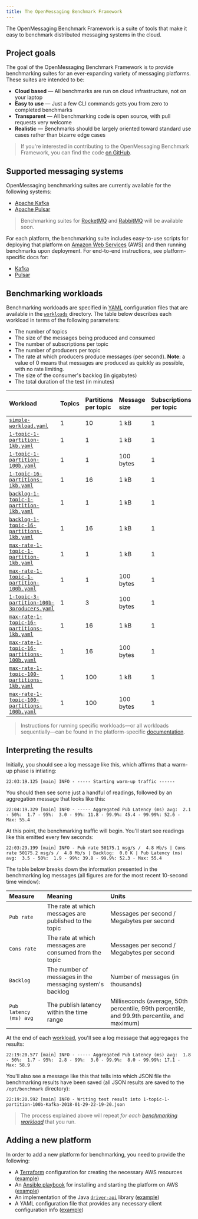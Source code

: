 ```yaml
---
title: The OpenMessaging Benchmark Framework
---
```


The OpenMessaging Benchmark Framework is a suite of tools that make it easy to benchmark distributed messaging systems in the cloud.

## Project goals

The goal of the OpenMessaging Benchmark Framework is to provide benchmarking suites for an ever-expanding variety of messaging platforms. These suites are intended to be:

* **Cloud based** &mdash; All benchmarks are run on cloud infrastructure, not on your laptop
* **Easy to use** &mdash; Just a few CLI commands gets you from zero to completed benchmarks
* **Transparent** &mdash; All benchmarking code is open source, with pull requests very welcome
* **Realistic** &mdash; Benchmarks should be largely oriented toward standard use cases rather than bizarre edge cases

> If you're interested in contributing to the OpenMessaging Benchmark Framework, you can find the code [on GitHub](https://github.com/openmessaging/benchmark).

## Supported messaging systems

OpenMessaging benchmarking suites are currently available for the following systems:

* [Apache Kafka](https://kafka.apache.org)
* [Apache Pulsar](https://pulsar.incubator.apache.org)

> Benchmarking suites for [RocketMQ](https://rocketmq.apache.org) and [RabbitMQ](https://www.rabbitmq.com) will be available soon.

For each platform, the benchmarking suite includes easy-to-use scripts for deploying that platform on [Amazon Web Services](https://aws.amazon.com) (AWS) and then running benchmarks upon deployment. For end-to-end instructions, see platform-specific docs for:

* [Kafka](../benchmarks/kafka)
* [Pulsar](../benchmarks/pulsar)

## Benchmarking workloads

Benchmarking workloads are specified in [YAML](http://yaml.org/) configuration files that are available in the [`workloads`](workloads) directory. The table below describes each workload in terms of the following parameters:

* The number of topics
* The size of the messages being produced and consumed
* The number of subscriptions per topic
* The number of producers per topic
* The rate at which producers produce messages (per second). **Note**: a value of 0 means that messages are produced as quickly as possible, with no rate limiting.
* The size of the consumer's backlog (in gigabytes)
* The total duration of the test (in minutes)

Workload | Topics | Partitions per topic | Message size | Subscriptions per topic | Producers per topic | Producer rate (per second) | Consumer backlog size (GB) | Test duration (minutes)
:--------|:-------|:---------------------|:-------------|:------------------------|:--------------------|:---------------------------|:---------------------------|:-----------------------
[`simple-workload.yaml`](workloads/simple-workload.yaml) | 1 | 10 | 1 kB | 1 | 1 | 10000 | 0 | 5
[`1-topic-1-partition-1kb.yaml`](workloads/1-topic-1-partition-1kb.yaml) | 1 | 1 | 1 kB | 1 | 1 | 50000 | 0 | 15
[`1-topic-1-partition-100b.yaml`](workloads/1-topic-1-partition-100b.yaml) | 1 | 1 | 100 bytes | 1 | 1 | 50000 | 0 | 15
[`1-topic-16-partitions-1kb.yaml`](workloads/1-topic-16-partitions-1kb.yaml) | 1 | 16 | 1 kB | 1 | 1 | 50000 | 0 | 15
[`backlog-1-topic-1-partition-1kb.yaml`](workloads/backlog-1-topic-1-partition-1kb.yaml) | 1 | 1 | 1 kB | 1 | 1 | 100000 | 100 | 5
[`backlog-1-topic-16-partitions-1kb.yaml`](workloads/backlog-1-topic-16-partitions-1kb.yaml) | 1 | 16 | 1 kB | 1 | 1 | 100000 | 100 | 5
[`max-rate-1-topic-1-partition-1kb.yaml`](workloads/max-rate-1-topic-1-partition-1kb.yaml) | 1 | 1 | 1 kB | 1 | 1 | 0 | 0 | 5
[`max-rate-1-topic-1-partition-100b.yaml`](workloads/max-rate-1-topic-1-partition-100b.yaml) | 1 | 1 | 100 bytes | 1 | 1 | 0 | 0 | 5
[`1-topic-3-partition-100b-3producers.yaml`](workloads/1-topic-3-partition-100b-3producers.yaml) | 1 | 3 | 100 bytes | 1 | 3 | 0 | 0 | 15
[`max-rate-1-topic-16-partitions-1kb.yaml`](workloads/max-rate-1-topic-16-partitions-1kb.yaml) | 1 | 16 | 1 kB | 1 | 1 | 0 | 0 | 5
[`max-rate-1-topic-16-partitions-100b.yaml`](workloads/max-rate-1-topic-16-partitions-100b.yaml) | 1 | 16 | 100 bytes | 1 | 1 | 0 | 0 | 5
[`max-rate-1-topic-100-partitions-1kb.yaml`](workloads/max-rate-1-topic-100-partitions-1kb.yaml) | 1 | 100 | 1 kB | 1 | 1 | 0 | 0 | 5
[`max-rate-1-topic-100-partitions-100b.yaml`](workloads/max-rate-1-topic-100-partitions-100b.yaml) | 1 | 100 | 100 bytes | 1 | 1 | 0 | 0 | 5

> Instructions for running specific workloads—or all workloads sequentially—can be found in the platform-specific [documentation](#supported-messaging-systems).

## Interpreting the results

Initially, you should see a log message like this, which affirms that a warm-up phase is intiating:

```
22:03:19.125 [main] INFO - ----- Starting warm-up traffic ------
```

You should then see some just a handful of readings, followed by an aggregation message that looks like this:

```
22:04:19.329 [main] INFO - ----- Aggregated Pub Latency (ms) avg:  2.1 - 50%:  1.7 - 95%:  3.0 - 99%: 11.8 - 99.9%: 45.4 - 99.99%: 52.6 - Max: 55.4
```

At this point, the benchmarking traffic will begin. You'll start see readings like this emitted every few seconds:

```
22:03:29.199 [main] INFO - Pub rate 50175.1 msg/s /  4.8 Mb/s | Cons rate 50175.2 msg/s /  4.8 Mb/s | Backlog:  0.0 K | Pub Latency (ms) avg:  3.5 - 50%:  1.9 - 99%: 39.8 - 99.9%: 52.3 - Max: 55.4
```

The table below breaks down the information presented in the benchmarking log messages (all figures are for the most recent 10-second time window):

Measure | Meaning | Units
:-------|:--------|:-----
`Pub rate` | The rate at which messages are published to the topic | Messages per second / Megabytes per second
`Cons rate` | The rate at which messages are consumed from the topic | Messages per second / Megabytes per second
`Backlog` | The number of messages in the messaging system's backlog | Number of messages (in thousands)
`Pub latency (ms) avg` | The publish latency within the time range | Milliseconds (average, 50th percentile, 99th percentile, and 99.9th percentile, and maximum)

At the end of each [workload](#benchmarking-workloads), you'll see a log message that aggregages the results:

```
22:19:20.577 [main] INFO - ----- Aggregated Pub Latency (ms) avg:  1.8 - 50%:  1.7 - 95%:  2.8 - 99%:  3.0 - 99.9%:  8.0 - 99.99%: 17.1 - Max: 58.9
```

You'll also see a message like this that tells into which JSON file the benchmarking results have been saved (all JSON results are saved to the `/opt/benchmark` directory):

```
22:19:20.592 [main] INFO - Writing test result into 1-topic-1-partition-100b-Kafka-2018-01-29-22-19-20.json
```

> The process explained above will repeat *for each [benchmarking workload](#benchmarking-workloads)* that you run.

## Adding a new platform

In order to add a new platform for benchmarking, you need to provide the following:

* A [Terraform](https://terraform.io) configuration for creating the necessary AWS resources ([example](https://github.com/streamlio/messaging-benchmark/blob/lperkins/readme-changes/driver-kafka/deploy/provision-kafka-aws.tf))
* An [Ansible playbook](http://docs.ansible.com/ansible/latest/playbooks.html) for installing and starting the platform on AWS ([example](https://github.com/streamlio/messaging-benchmark/blob/lperkins/readme-changes/driver-pulsar/deploy/deploy.yaml))
* An implementation of the Java [`driver-api`](https://github.com/streamlio/messaging-benchmark/tree/master/driver-api) library ([example](https://github.com/streamlio/messaging-benchmark/tree/lperkins/readme-changes/driver-kafka/src/main/java/io/openmessaging/benchmark/driver/kafka))
* A YAML configuration file that provides any necessary client configuration info ([example](https://github.com/streamlio/messaging-benchmark/blob/master/driver-pulsar/pulsar.yaml))
